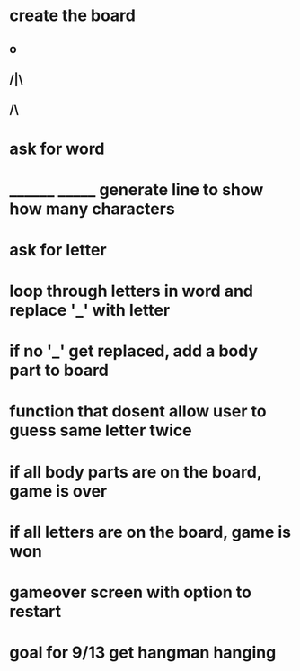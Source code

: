 # create the board
##   o
##   /|\
##    /\
# ask for word
# ______ _____ generate line to show how many characters

# ask for letter
# loop through letters in word and replace '_' with letter
# if no '_' get replaced, add a body part to board
# function that dosent allow user to guess same letter twice
# if all body parts are on the board, game is over
# if all letters are on the board, game is won
# gameover screen with option to restart 
# goal for 9/13 get hangman hanging 